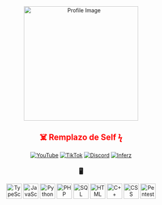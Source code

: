 <div align="center">
  <img src="https://media.discordapp.net/attachments/1423372404629049414/1424160670944854126/ozxt.png?ex=68e2f07b&is=68e19efb&hm=bfaa2fa295169cbd3fba5a7f908d605ded1b0769fa3ef3ace42a08663a3c5f67&=&width=669&height=381" alt="Profile Image" width="300"/>
  <h2 style="color:red;">☠️ Remplazo de Self ϟ</h2>
  <p align="center">
    <a href="https://youtube.com/@selfwashere"><img src="https://img.shields.io/badge/YouTube-FF0000?style=for-the-badge&logo=youtube&logoColor=white" alt="YouTube"/></a>
    <a href="https://www.tiktok.com/@gassed.wsh"><img src="https://img.shields.io/badge/TikTok-000000?style=for-the-badge&logo=tiktok&logoColor=white" alt="TikTok"/></a>
    <a href="https://discord.gg/ifz"><img src="https://img.shields.io/badge/Discord-5865F2?style=for-the-badge&logo=discord&logoColor=white" alt="Discord"/></a>
    <a href="https://www.inferz.pw/"><img src="https://img.shields.io/badge/Inferz-FF5722?style=for-the-badge&logo=firefox&logoColor=white" alt="Inferz"/></a>
  </p>
  <h3>🖥️</h3>
  

  
  <p align="center">
    <img src="https://cdn.jsdelivr.net/gh/devicons/devicon/icons/typescript/typescript-original.svg" height="40" alt="TypeScript"/>
    <img src="https://cdn.jsdelivr.net/gh/devicons/devicon/icons/javascript/javascript-original.svg" height="40" alt="JavaScript"/>
    <img src="https://cdn.jsdelivr.net/gh/devicons/devicon/icons/python/python-original.svg" height="40" alt="Python"/>
    <img src="https://cdn.jsdelivr.net/gh/devicons/devicon/icons/php/php-original.svg" height="40" alt="PHP"/>
    <img src="https://cdn.jsdelivr.net/gh/devicons/devicon/icons/mysql/mysql-original.svg" height="40" alt="SQL"/>
    <img src="https://cdn.jsdelivr.net/gh/devicons/devicon/icons/html5/html5-original.svg" height="40" alt="HTML"/>
    <img src="https://cdn.jsdelivr.net/gh/devicons/devicon/icons/cplusplus/cplusplus-original.svg" height="40" alt="C++"/>
    <img src="https://cdn.jsdelivr.net/gh/devicons/devicon/icons/css3/css3-original.svg" height="40" alt="CSS"/>
    <img src="https://cdn.jsdelivr.net/gh/devicons/devicon/icons/linux/linux-original.svg" height="40" alt="Pentest"/>
  </p>
</div>
